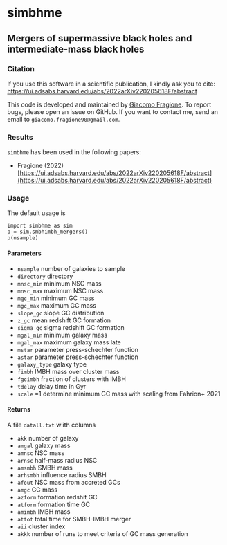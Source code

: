 # simbhme

## Mergers of supermassive black holes and intermediate-mass black holes


### Citation

If you use this software in a scientific publication, I kindly ask you to cite: https://ui.adsabs.harvard.edu/abs/2022arXiv220205618F/abstract

This code is developed and maintained by [Giacomo Fragione](https://giacomofragione90.wixsite.com/giacomofragione).
To report bugs, please open an issue on GitHub. If you want to contact me, send an email to `giacomo.fragione90@gmail.com`.

### Results

`simbhme` has been used in the following papers:
- Fragione (2022) [https://ui.adsabs.harvard.edu/abs/2022arXiv220205618F/abstract](https://ui.adsabs.harvard.edu/abs/2022arXiv220205618F/abstract)

### Usage

The default usage is

    import simbhme as sim
    p = sim.smbhimbh_mergers()
    p(nsample)

#### Parameters

- `nsample` number of galaxies to sample
- `directory` directory
- `mnsc_min` minimum NSC mass
- `mnsc_max` maximum NSC mass
- `mgc_min` minimum GC mass
- `mgc_max` maximum GC mass
- `slope_gc` slope GC distribution
- `z_gc` mean redshift GC formation
- `sigma_gc` sigma redshift GC formation
- `mgal_min` minimum galaxy mass
- `mgal_max` maximum galaxy mass late
- `mstar`  parameter press-schechter function
- `astar`  parameter press-schechter function
- `galaxy_type` galaxy type
- `fimbh` IMBH mass over cluster mass
- `fgcimbh` fraction of clusters with IMBH
- `tdelay` delay time in Gyr
- `scale` =1 determine minimum GC mass with scaling from Fahrion+ 2021

#### Returns

A file `datall.txt` wiith columns

- `akk` number of galaxy
- `amgal` galaxy mass
- `amnsc` NSC mass
- `arnsc` half-mass radius NSC
- `amsmbh` SMBH mass
- `arhsmbh` influence radius SMBH
- `afout` NSC mass from accreted GCs
- `amgc` GC mass
- `azform` formation redshit GC
- `atform` formation time GC
- `amimbh` IMBH mass
- `attot` total time for SMBH-IMBH merger
- `aii` cluster index
- `akkk` number of runs to meet criteria of GC mass generation

